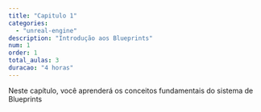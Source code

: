 ```yaml
---
title: "Capitulo 1"
categories: 
  - "unreal-engine"
description: "Introdução aos Blueprints"
num: 1
order: 1
total_aulas: 3
duracao: "4 horas"
---
```


Neste capítulo, você aprenderá os conceitos fundamentais do sistema de Blueprints
